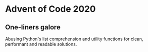 # Advent of Code 2020
## One-liners galore
Abusing Python's list comprehension and utility functions for clean, performant and readable solutions.
